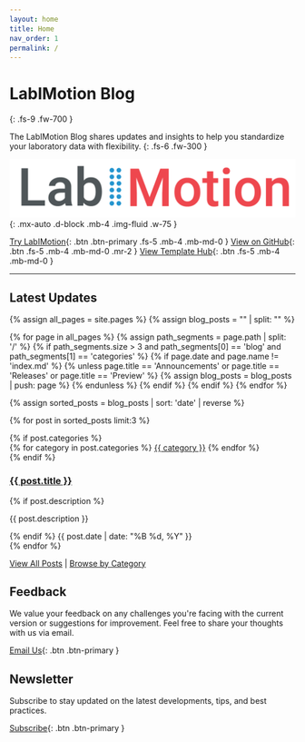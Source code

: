 ```yaml
---
layout: home
title: Home
nav_order: 1
permalink: /
---
```


# LabIMotion Blog
{: .fs-9 .fw-700 }

The LabIMotion Blog shares updates and insights to help you standardize your laboratory data with flexibility.
{: .fs-6 .fw-300 }

![LabIMotion Blog](assets/images/labimotion_logo.png){: .mx-auto .d-block .mb-4 .img-fluid .w-75 }

[Try LabIMotion](https://labimotion-stage.ibcs.kit.edu/home){: .btn .btn-primary .fs-5 .mb-4 .mb-md-0 }
[View on GitHub](https://github.com/LabIMotion/labimotion){: .btn .fs-5 .mb-4 .mb-md-0 .mr-2 }
[View Template Hub](https://www.chemotion-repository.net/home/genericHub){: .btn .fs-5 .mb-4 .mb-md-0 }

---

## Latest Updates

{% assign all_pages = site.pages %}
{% assign blog_posts = "" | split: "" %}

{% for page in all_pages %}
  {% assign path_segments = page.path | split: '/' %}
  {% if path_segments.size > 3 and path_segments[0] == 'blog' and path_segments[1] == 'categories' %}
    {% if page.date and page.name != 'index.md' %}
      {% unless page.title == 'Announcements' or page.title == 'Releases' or page.title == 'Preview' %}
        {% assign blog_posts = blog_posts | push: page %}
      {% endunless %}
    {% endif %}
  {% endif %}
{% endfor %}

{% assign sorted_posts = blog_posts | sort: 'date' | reverse %}

{% for post in sorted_posts limit:3 %}
  <article class="post-preview mb-6">
    {% if post.categories %}
    <div class="post-categories mt-6">
      {% for category in post.categories %}
        <a href="{{ site.baseurl }}/blog/categories/{{ category | slugify | downcase }}" class="category-tag">{{ category }}</a>
      {% endfor %}
    </div>
    {% endif %}
    <h3>
      <a href="{{ post.url | relative_url }}">{{ post.title }}</a>
    </h3>
    {% if post.description %}
      <p class="mb-1">{{ post.description }}</p>
    {% endif %}
    <time datetime="{{ post.date | date_to_xmlschema }}" class="fs-3 fw-500">{{ post.date | date: "%B %d, %Y" }}</time>
  </article>
{% endfor %}

[View All Posts](./blog/archive) | [Browse by Category](./blog/categories)

## Feedback

We value your feedback on any challenges you're facing with the current version or suggestions for improvement. Feel free to share your thoughts with us via email.

[<i class="bi bi-envelope-at"></i> Email Us](mailto:chemotion-labimotion@lists.kit.edu){: .btn .btn-primary }

## Newsletter

Subscribe to stay updated on the latest developments, tips, and best practices.

[<i class="bi bi-newspaper"></i> Subscribe](https://www.lists.kit.edu/sympa/subscribe/labimotion-users){: .btn .btn-primary }
